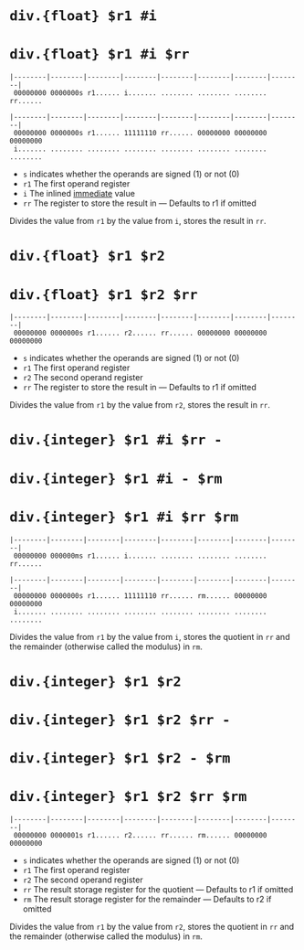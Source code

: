 # `div.{float} $r1 #i`

# `div.{float} $r1 #i $rr`

    |--------|--------|--------|--------|--------|--------|--------|--------|
     00000000 0000000s r1...... i....... ........ ........ ........ rr......

    |--------|--------|--------|--------|--------|--------|--------|--------|
     00000000 0000000s r1...... 11111110 rr...... 00000000 00000000 00000000
     i....... ........ ........ ........ ........ ........ ........ ........

-   `s` indicates whether the operands are signed (1) or not (0)
-   `r1` The first operand register
-   `i` The inlined [immediate](../datatypes.md#immediates) value
-   `rr` The register to store the result in &mdash; Defaults to r1 if omitted

Divides the value from `r1` by the value from `i`, stores the result in `rr`.

# `div.{float} $r1 $r2`

# `div.{float} $r1 $r2 $rr`

    |--------|--------|--------|--------|--------|--------|--------|--------|
     00000000 0000000s r1...... r2...... rr...... 00000000 00000000 00000000

-   `s` indicates whether the operands are signed (1) or not (0)
-   `r1` The first operand register
-   `r2` The second operand register
-   `rr` The register to store the result in &mdash; Defaults to r1 if omitted

Divides the value from `r1` by the value from `r2`, stores the result in `rr`.

# `div.{integer} $r1 #i $rr -`

# `div.{integer} $r1 #i - $rm`

# `div.{integer} $r1 #i $rr $rm`

    |--------|--------|--------|--------|--------|--------|--------|--------|
     00000000 000000ms r1...... i....... ........ ........ ........ rr......

    |--------|--------|--------|--------|--------|--------|--------|--------|
     00000000 0000000s r1...... 11111110 rr...... rm...... 00000000 00000000
     i....... ........ ........ ........ ........ ........ ........ ........

Divides the value from `r1` by the value from `i`, stores the quotient in `rr` and the
remainder (otherwise called the modulus) in `rm`.

# `div.{integer} $r1 $r2`

# `div.{integer} $r1 $r2 $rr -`

# `div.{integer} $r1 $r2 - $rm`

# `div.{integer} $r1 $r2 $rr $rm`

    |--------|--------|--------|--------|--------|--------|--------|--------|
     00000000 0000001s r1...... r2...... rr...... rm...... 00000000 00000000

-   `s` indicates whether the operands are signed (1) or not (0)
-   `r1` The first operand register
-   `r2` The second operand register
-   `rr` The result storage register for the quotient &mdash; Defaults to r1 if omitted
-   `rm` The result storage register for the remainder &mdash; Defaults to r2 if omitted

Divides the value from `r1` by the value from `r2`, stores the quotient in `rr` and the
remainder (otherwise called the modulus) in `rm`.
